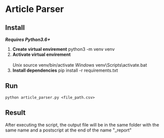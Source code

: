 # Article Parser
## Install
***Requires Python3.6+***
1. **Create virtual envirement** 
       python3 -m venv venv
2. **Activate virtual envirement**<br><br>
    *Unix*
       source venv/bin/activate
    *Windows*
       venv\Scripts\activate.bat
3. **Install dependencies**
       pip install -r requirements.txt


## Run
    python article_parser.py <file_path.csv>
## Result
After executing the script, the output file will be in the same folder with the
same name and a postscript at the end of the name "_report"
